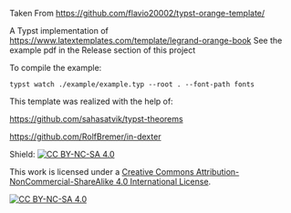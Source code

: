 Taken From https://github.com/flavio20002/typst-orange-template/

A Typst implementation of https://www.latextemplates.com/template/legrand-orange-book
See the example pdf in the Release section of this project

To compile the example:

    typst watch ./example/example.typ --root . --font-path fonts 


This template was realized with the help of:

https://github.com/sahasatvik/typst-theorems

https://github.com/RolfBremer/in-dexter

Shield: [![CC BY-NC-SA 4.0][cc-by-nc-sa-shield]][cc-by-nc-sa]

This work is licensed under a
[Creative Commons Attribution-NonCommercial-ShareAlike 4.0 International License][cc-by-nc-sa].

[![CC BY-NC-SA 4.0][cc-by-nc-sa-image]][cc-by-nc-sa]

[cc-by-nc-sa]: http://creativecommons.org/licenses/by-nc-sa/4.0/
[cc-by-nc-sa-image]: https://licensebuttons.net/l/by-nc-sa/4.0/88x31.png
[cc-by-nc-sa-shield]: https://img.shields.io/badge/License-CC%20BY--NC--SA%204.0-lightgrey.svg
